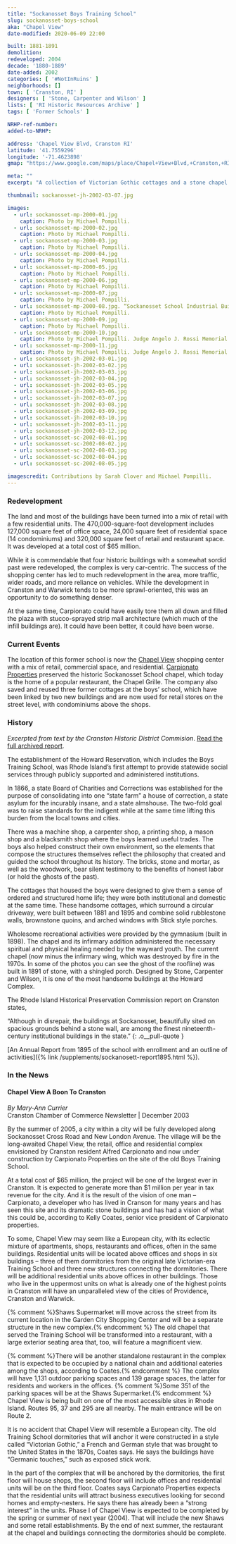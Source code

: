 ```yaml
---
title: "Sockanosset Boys Training School"
slug: sockanosset-boys-school
aka: "Chapel View"
date-modified: 2020-06-09 22:00

built: 1881-1891
demolition:
redeveloped: 2004
decade: '1880-1889'
date-added: 2002
categories: [ '#NotInRuins' ]
neighborhoods: []
town: [ 'Cranston, RI' ]
designers: [ 'Stone, Carpenter and Wilson' ]
lists: [ 'RI Historic Resources Archive' ]
tags: [ 'Former Schools' ]

NRHP-ref-number:
added-to-NRHP:

address: 'Chapel View Blvd, Cranston RI'
latitude: '41.7559296'
longitude: '-71.4623898'
gmap: "https://www.google.com/maps/place/Chapel+View+Blvd,+Cranston,+RI+02920/@41.7559296,-71.4623898,17z/data=!3m1!4b1!4m5!3m4!1s0x89e44ec4036adc45:0x17bfd11afcb39b9f!8m2!3d41.7559296!4d-71.4602011"

meta: ""
excerpt: "A collection of Victorian Gothic cottages and a stone chapel turned into a shopping center with character."

thumbnail: sockanosset-jh-2002-03-07.jpg

images:
  - url: sockanosset-mp-2000-01.jpg
    caption: Photo by Michael Pompilli. 
  - url: sockanosset-mp-2000-02.jpg
    caption: Photo by Michael Pompilli. 
  - url: sockanosset-mp-2000-03.jpg
    caption: Photo by Michael Pompilli. 
  - url: sockanosset-mp-2000-04.jpg
    caption: Photo by Michael Pompilli. 
  - url: sockanosset-mp-2000-05.jpg
    caption: Photo by Michael Pompilli. 
  - url: sockanosset-mp-2000-06.jpg
    caption: Photo by Michael Pompilli. 
  - url: sockanosset-mp-2000-07.jpg
    caption: Photo by Michael Pompilli. 
  - url: sockanosset-mp-2000-08.jpg. “Sockanosset School Industrial Building, Erected by the Boys, 1912–1914
    caption: Photo by Michael Pompilli. 
  - url: sockanosset-mp-2000-09.jpg
    caption: Photo by Michael Pompilli. 
  - url: sockanosset-mp-2000-10.jpg
    caption: Photo by Michael Pompilli. Judge Angelo J. Rossi Memorial building
  - url: sockanosset-mp-2000-11.jpg
    caption: Photo by Michael Pompilli. Judge Angelo J. Rossi Memorial building
  - url: sockanosset-jh-2002-03-01.jpg
  - url: sockanosset-jh-2002-03-02.jpg
  - url: sockanosset-jh-2002-03-03.jpg
  - url: sockanosset-jh-2002-03-04.jpg
  - url: sockanosset-jh-2002-03-05.jpg
  - url: sockanosset-jh-2002-03-06.jpg
  - url: sockanosset-jh-2002-03-07.jpg
  - url: sockanosset-jh-2002-03-08.jpg
  - url: sockanosset-jh-2002-03-09.jpg
  - url: sockanosset-jh-2002-03-10.jpg
  - url: sockanosset-jh-2002-03-11.jpg
  - url: sockanosset-jh-2002-03-12.jpg
  - url: sockanosset-sc-2002-08-01.jpg
  - url: sockanosset-sc-2002-08-02.jpg
  - url: sockanosset-sc-2002-08-03.jpg
  - url: sockanosset-sc-2002-08-04.jpg
  - url: sockanosset-sc-2002-08-05.jpg

imagescredit: Contributions by Sarah Clover and Michael Pompilli.
---
```


### Redevelopment

The land and most of the buildings have been turned into a mix of retail with a few residential units. The 470,000-square-foot development includes 127,000 square feet of office space, 24,000 square feet of residential space (14 condominiums) and 320,000 square feet of retail and restaurant space. It was developed at a total cost of $65 million. 

While it is commendable that four historic buildings with a somewhat sordid past were redeveloped, the complex is very car-centric. The success of the shopping center has led to much redevelopment in the area, more traffic, wider roads, and more reliance on vehicles. While the development in Cranston and Warwick tends to be more sprawl-oriented, this was an opportunity to do something denser. 

At the same time, Carpionato could have easily tore them all down and filled the plaza with stucco-sprayed strip mall architecture (which much of the infill buildings are). It could have been better, it could have been worse. 


### Current Events

The location of this former school is now the [Chapel View](//www.chapel-view.com) shopping center with a mix of retail, commercial space, and residential. [Carpionato Properties](//www.carpionatogroup.com/) preserved the historic Sockanosset School chapel, which today is the home of a popular restaurant, the Chapel Grille. The company also saved and reused three former cottages at the boys’ school, which have been linked by two new buildings and are now used for retail stores on the street level, with condominiums above the shops. 


### History

_Excerpted from text by the Cranston Historic District Commision_. [Read the full archived report](//web.archive.org/web/20040215214934/http://www.cranstonri.com/historic/sokanosset.htm).

The establishment of the Howard Reservation, which includes the Boys Training School, was Rhode Island’s first attempt to provide statewide social services through publicly supported and administered institutions.

In 1866, a state Board of Charities and Corrections was established for the purpose of consolidating into one “state farm” a house of correction, a state asylum for the incurably insane, and a state almshouse. The two-fold goal was to raise standards for the indigent while at the same time lifting this burden from the local towns and cities.

There was a machine shop, a carpenter shop, a printing shop, a mason shop and a blacksmith shop where the boys learned useful trades. The boys also helped construct their own environment, so the elements that compose the structures themselves reflect the philosophy that created and guided the school throughout its history. The bricks, stone and mortar, as well as the woodwork, bear silent testimony to the benefits of honest labor (or hold the ghosts of the past).

The cottages that housed the boys were designed to give them a sense of ordered and structured home life; they were both institutional and domestic at the same time. These handsome cottages, which surround a circular driveway, were built between 1881 and 1895 and combine solid rubblestone walls, brownstone quoins, and arched windows with Stick style porches.

Wholesome recreational activities were provided by the gymnasium (built in 1898). The chapel and its infirmary addition administered the necessary spiritual and physical healing needed by the wayward youth. The current chapel (now minus the infirmary wing, which was destroyed by fire in the 1970s. In some of the photos you can see the ghost of the roofline) was built in 1891 of stone, with a shingled porch. Designed by Stone, Carpenter and Wilson, it is one of the most handsome buildings at the Howard Complex.

The Rhode Island Historical Preservation Commission report on Cranston states, 

“Although in disrepair, the buildings at Sockanosset, beautifully sited on spacious grounds behind a stone wall, are among the finest nineteenth-century institutional buildings in the state.”
{: .o__pull-quote }

[An Annual Report from 1895 of the school with enrollment and an outline of activities]({% link /supplements/sockanosett-report1895.html %}).


### In the News

#### Chapel View A Boon To Cranston

_By Mary-Ann Currier_  
Cranston Chamber of Commerce Newsletter | December 2003

By the summer of 2005, a city within a city will be fully developed along Sockanosset Cross Road and New London Avenue. The village will be the long-awaited Chapel View, the retail, office and residential complex envisioned by Cranston resident Alfred Carpionato and now under construction by Carpionato Properties on the site of the old Boys Training School.

At a total cost of $65 million, the project will be one of the largest ever in Cranston. It is expected to generate more than $1 million per year in tax revenue for the city. And it is the result of the vision of one man – Carpionato, a developer who has lived in Cranson for many years and has seen this site and its dramatic stone buildings and has had a vision of what this could be, according to Kelly Coates, senior vice president of Carpionato properties.

To some, Chapel View may seem like a European city, with its eclectic mixture of apartments, shops, restaurants and offices, often in the same buildings. Residential units will be located above offices and shops in six buildings – three of them dormitories from the original late Victorian-era Training School and three new structures connecting the dormitories. There will be additional residential units above offices in other buildings. Those who live in the uppermost units on what is already one of the highest points in Cranston will have an unparalleled view of the cities of Providence, Cranston and Warwick.

{% comment %}Shaws Supermarket will move across the street from its current location in the Garden City Shopping Center and will be a separate structure in the new complex.{% endcomment %} The old chapel that served the Training School will be transformed into a restaurant, with a large exterior seating area that, too, will feature a magnificent view.

{% comment %}There will be another standalone restaurant in the complex that is expected to be occupied by a national chain and additional eateries among the shops, according to Coates.{% endcomment %} The complex will have 1,131 outdoor parking spaces and 139 garage spaces, the latter for residents and workers in the offices. {% comment %}Some 351 of the parking spaces will be at the Shaws Supermarket.{% endcomment %} Chapel View is being built on one of the most accessible sites in Rhode Island. Routes 95, 37 and 295 are all nearby. The main entrance will be on Route 2.

It is no accident that Chapel View will resemble a European city. The old Training School dormitories that will anchor it were constructed in a style called “Victorian Gothic,” a French and German style that was brought to the United States in the 1870s, Coates says. He says the buildings have “Germanic touches,” such as exposed stick work.

In the part of the complex that will be anchored by the dormitories, the first floor will house shops, the second floor will include offices and residential units will be on the third floor. Coates says Carpionato Properties expects that the residential units will attract business executives looking for second homes and empty-nesters. He says there has already been a “strong interest” in the units. Phase I of Chapel View is expected to be completed by the spring or summer of next year (2004). That will include the new Shaws and some retail establishments. By the end of next summer, the restaurant at the chapel and buildings connecting the dormitories should be complete.
